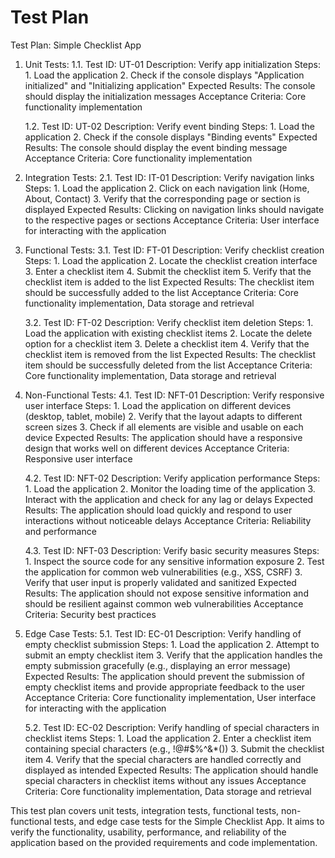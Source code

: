 # Test Plan

Test Plan: Simple Checklist App

1. Unit Tests:
   1.1. Test ID: UT-01
        Description: Verify app initialization
        Steps:
          1. Load the application
          2. Check if the console displays "Application initialized" and "Initializing application"
        Expected Results: The console should display the initialization messages
        Acceptance Criteria: Core functionality implementation

   1.2. Test ID: UT-02
        Description: Verify event binding
        Steps:
          1. Load the application
          2. Check if the console displays "Binding events"
        Expected Results: The console should display the event binding message
        Acceptance Criteria: Core functionality implementation

2. Integration Tests:
   2.1. Test ID: IT-01
        Description: Verify navigation links
        Steps:
          1. Load the application
          2. Click on each navigation link (Home, About, Contact)
          3. Verify that the corresponding page or section is displayed
        Expected Results: Clicking on navigation links should navigate to the respective pages or sections
        Acceptance Criteria: User interface for interacting with the application

3. Functional Tests:
   3.1. Test ID: FT-01
        Description: Verify checklist creation
        Steps:
          1. Load the application
          2. Locate the checklist creation interface
          3. Enter a checklist item
          4. Submit the checklist item
          5. Verify that the checklist item is added to the list
        Expected Results: The checklist item should be successfully added to the list
        Acceptance Criteria: Core functionality implementation, Data storage and retrieval

   3.2. Test ID: FT-02
        Description: Verify checklist item deletion
        Steps:
          1. Load the application with existing checklist items
          2. Locate the delete option for a checklist item
          3. Delete a checklist item
          4. Verify that the checklist item is removed from the list
        Expected Results: The checklist item should be successfully deleted from the list
        Acceptance Criteria: Core functionality implementation, Data storage and retrieval

4. Non-Functional Tests:
   4.1. Test ID: NFT-01
        Description: Verify responsive user interface
        Steps:
          1. Load the application on different devices (desktop, tablet, mobile)
          2. Verify that the layout adapts to different screen sizes
          3. Check if all elements are visible and usable on each device
        Expected Results: The application should have a responsive design that works well on different devices
        Acceptance Criteria: Responsive user interface

   4.2. Test ID: NFT-02
        Description: Verify application performance
        Steps:
          1. Load the application
          2. Monitor the loading time of the application
          3. Interact with the application and check for any lag or delays
        Expected Results: The application should load quickly and respond to user interactions without noticeable delays
        Acceptance Criteria: Reliability and performance

   4.3. Test ID: NFT-03
        Description: Verify basic security measures
        Steps:
          1. Inspect the source code for any sensitive information exposure
          2. Test the application for common web vulnerabilities (e.g., XSS, CSRF)
          3. Verify that user input is properly validated and sanitized
        Expected Results: The application should not expose sensitive information and should be resilient against common web vulnerabilities
        Acceptance Criteria: Security best practices

5. Edge Case Tests:
   5.1. Test ID: EC-01
        Description: Verify handling of empty checklist submission
        Steps:
          1. Load the application
          2. Attempt to submit an empty checklist item
          3. Verify that the application handles the empty submission gracefully (e.g., displaying an error message)
        Expected Results: The application should prevent the submission of empty checklist items and provide appropriate feedback to the user
        Acceptance Criteria: Core functionality implementation, User interface for interacting with the application

   5.2. Test ID: EC-02
        Description: Verify handling of special characters in checklist items
        Steps:
          1. Load the application
          2. Enter a checklist item containing special characters (e.g., !@#$%^&*())
          3. Submit the checklist item
          4. Verify that the special characters are handled correctly and displayed as intended
        Expected Results: The application should handle special characters in checklist items without any issues
        Acceptance Criteria: Core functionality implementation, Data storage and retrieval

This test plan covers unit tests, integration tests, functional tests, non-functional tests, and edge case tests for the Simple Checklist App. It aims to verify the functionality, usability, performance, and reliability of the application based on the provided requirements and code implementation.